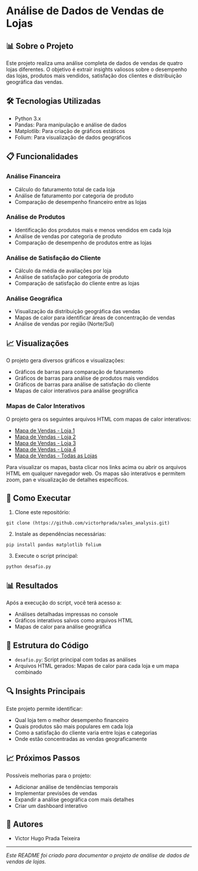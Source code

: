 # Análise de Dados de Vendas de Lojas

## 📊 Sobre o Projeto

Este projeto realiza uma análise completa de dados de vendas de quatro lojas diferentes. O objetivo é extrair insights valiosos sobre o desempenho das lojas, produtos mais vendidos, satisfação dos clientes e distribuição geográfica das vendas.

## 🛠️ Tecnologias Utilizadas

- Python 3.x
- Pandas: Para manipulação e análise de dados
- Matplotlib: Para criação de gráficos estáticos
- Folium: Para visualização de dados geográficos

## 📋 Funcionalidades

### Análise Financeira
- Cálculo do faturamento total de cada loja
- Análise de faturamento por categoria de produto
- Comparação de desempenho financeiro entre as lojas

### Análise de Produtos
- Identificação dos produtos mais e menos vendidos em cada loja
- Análise de vendas por categoria de produto
- Comparação de desempenho de produtos entre as lojas

### Análise de Satisfação do Cliente
- Cálculo da média de avaliações por loja
- Análise de satisfação por categoria de produto
- Comparação de satisfação do cliente entre as lojas

### Análise Geográfica
- Visualização da distribuição geográfica das vendas
- Mapas de calor para identificar áreas de concentração de vendas
- Análise de vendas por região (Norte/Sul)

## 📈 Visualizações

O projeto gera diversos gráficos e visualizações:
- Gráficos de barras para comparação de faturamento
- Gráficos de barras para análise de produtos mais vendidos
- Gráficos de barras para análise de satisfação do cliente
- Mapas de calor interativos para análise geográfica

### Mapas de Calor Interativos

O projeto gera os seguintes arquivos HTML com mapas de calor interativos:

- [Mapa de Vendas - Loja 1](mapa_vendas_loja1.html)
- [Mapa de Vendas - Loja 2](mapa_vendas_loja2.html)
- [Mapa de Vendas - Loja 3](mapa_vendas_loja3.html)
- [Mapa de Vendas - Loja 4](mapa_vendas_loja4.html)
- [Mapa de Vendas - Todas as Lojas](mapa_vendas_todas_lojas.html)

Para visualizar os mapas, basta clicar nos links acima ou abrir os arquivos HTML em qualquer navegador web. Os mapas são interativos e permitem zoom, pan e visualização de detalhes específicos.

## 🚀 Como Executar

1. Clone este repositório:
```
git clone (https://github.com/victorhprada/sales_analysis.git)
```

2. Instale as dependências necessárias:
```
pip install pandas matplotlib folium
```

3. Execute o script principal:
```
python desafio.py
```

## 📊 Resultados

Após a execução do script, você terá acesso a:
- Análises detalhadas impressas no console
- Gráficos interativos salvos como arquivos HTML
- Mapas de calor para análise geográfica

## 📝 Estrutura do Código

- `desafio.py`: Script principal com todas as análises
- Arquivos HTML gerados: Mapas de calor para cada loja e um mapa combinado

## 🔍 Insights Principais

Este projeto permite identificar:
- Qual loja tem o melhor desempenho financeiro
- Quais produtos são mais populares em cada loja
- Como a satisfação do cliente varia entre lojas e categorias
- Onde estão concentradas as vendas geograficamente

## 📈 Próximos Passos

Possíveis melhorias para o projeto:
- Adicionar análise de tendências temporais
- Implementar previsões de vendas
- Expandir a análise geográfica com mais detalhes
- Criar um dashboard interativo


## 👥 Autores

- Victor Hugo Prada Teixeira

---

*Este README foi criado para documentar o projeto de análise de dados de vendas de lojas.* 
